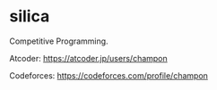 # silica
Competitive Programming.

Atcoder: https://atcoder.jp/users/champon

Codeforces: https://codeforces.com/profile/champon
